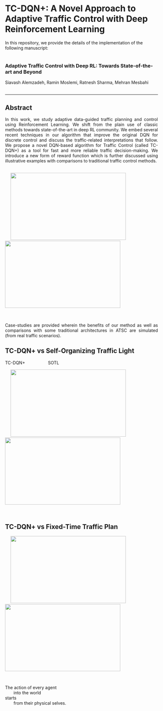 # TC-DQN+: A Novel Approach to Adaptive Traffic Control with Deep Reinforcement Learning


In this repository, we provide the details of the implementation of the following manuscript: <br> <br>


### Adaptive Traffic Control with Deep RL: Towards State-of-the-art and Beyond

Siavash Alemzadeh, Ramin Moslemi, Ratnesh Sharma, Mehran Mesbahi <br> <br>


---

## Abstract

<div align="justify"> In this work, we study adaptive data-guided traffic planning and control using Reinforcement Learning. We shift from the plain use of classic methods towards state-of-the-art in deep RL community. We embed several recent techniques in our algorithm that improve the original DQN for discrete control and discuss the traffic-related interpretations that follow. We propose a novel DQN-based algorithm for Traffic Control (called TC-DQN+) as a tool for fast and more reliable traffic decision-making. We introduce a new form of reward function which is further discussed using illustrative examples with comparisons to traditional traffic control methods. </div> <br>

<p float="left">
  &emsp;
  <img src="http://depts.washington.edu/uwrainlab/wordpress/wp-content/uploads/2020/07/RLScheme-1.png" width="380" height="220" />
  &emsp; &emsp;
  <img src=Env2-Sc3-Demo.gif width="380" height="220" />
</p> <br> <br>

<div align="justify"> Case-studies are provided wherein the benefits of our method as well as comparisons with some traditional architectures in ATSC are simulated (from real traffic scenarios). </div>

## TC-DQN+ vs Self-Organizing Traffic Light

TC-DQN+ &emsp; &emsp; &emsp; &emsp; SOTL

<p float="left">
  &emsp;
  <img src=Scen1-Env1-TC-DQN.gif width="380" height="220" />
  &emsp; &emsp;
  <img src=Sce1-Env1-SOTL.gif width="380" height="220" />
</p> <br>


## TC-DQN+ vs Fixed-Time Traffic Plan

<p float="left">
  &emsp;
  <img src=Sce3-Env3-TC-DQN.gif width="380" height="220" />
  &emsp; &emsp;
  <img src=Sce3-Env3-FT.gif width="380" height="220" />
</p> <br>

The action of every agent <br />
  into the world <br />
starts <br />
  from their physical selves. <br />
